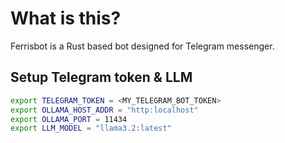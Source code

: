 # What is this?

Ferrisbot is a Rust based bot designed for Telegram messenger.

## Setup Telegram token & LLM

```bash
export TELEGRAM_TOKEN = <MY_TELEGRAM_BOT_TOKEN>
export OLLAMA_HOST_ADDR = "http:localhost"
export OLLAMA_PORT = 11434
export LLM_MODEL = "llama3.2:latest"
```

